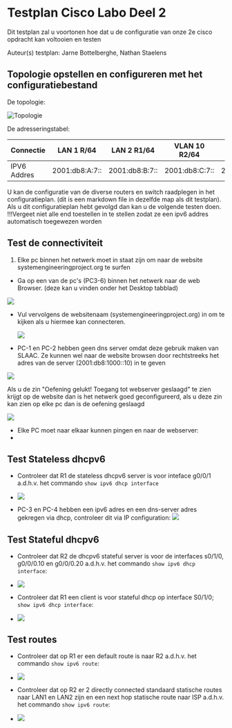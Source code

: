 

# Testplan Cisco Labo Deel 2

Dit testplan zal u voortonen hoe dat u de configuratie van onze 2e cisco opdracht kan voltooien en testen

Auteur(s) testplan: Jarne Bottelberghe, Nathan Staelens

## Topologie opstellen en configureren met het configuratiebestand

De topologie:

![Topologie](./img/topologie.png)


De adresseringstabel:

| Connectie   | LAN 1 R/64     | LAN 2 R1/64    | VLAN 10 R2/64  | VLAN 20 R2/64  | Seriële link R1-R2/64 |
| ----------- | -------------- | -------------- | -------------- | -------------- | --------------------- |
| IPV6 Addres | 2001:db8:A:7:: | 2001:db8:B:7:: | 2001:db8:C:7:: | 2001:db8:D:7:: | 2001:db8:ACDC:7::     |

U kan de configuratie van de diverse routers en switch raadplegen in het configuratieplan.
(dit is een markdown file in dezelfde map als dit testplan).
Als u dit configuratieplan hebt gevolgd dan kan u de volgende testen  doen.
!!!Vergeet niet alle end toestellen in te stellen zodat ze een ipv6 addres automatisch toegewezen worden

## Test de connectiviteit

1) Elke pc binnen het netwerk moet in staat zijn om naar de website systemengineeringproject.org te surfen

- Ga op een van de pc's (PC3-6) binnen het netwerk naar de web Browser.
   (deze kan u vinden onder het Desktop tabblad)

 ![](./img/webbrowser.png)

- Vul vervolgens de websitenaam (systemengineeringproject.org) in om te kijken als u hiermee kan connecteren.

   ![](./img/Site.png)

- PC-1 en PC-2 hebben geen dns server omdat deze gebruik maken van SLAAC. Ze kunnen wel naar de website browsen door rechtstreeks het adres van de server (2001:db8:1000::10) in te geven

 ![](./img/site_ip.png)

 Als u de zin "Oefening gelukt! Toegang tot webserver geslaagd" te zien krijgt op de website dan is het netwerk goed geconfigureerd, als u deze zin kan zien op elke pc dan is de oefening geslaagd 

   ![](./img/webserver.png)

- Elke PC moet naar elkaar kunnen pingen en naar de webserver:
- 


## Test Stateless dhcpv6

- Controleer dat R1 de stateless dhcpv6 server is voor inteface g0/0/1 a.d.h.v. het commando ```show ipv6 dhcp interface```
- ![](.img/../img/stateless.png)

- PC-3 en PC-4 hebben een ipv6 adres en een dns-server adres gekregen via dhcp, controleer dit via IP configuration:
![](.img/../img/stateless_2.png)

## Test Stateful dhcpv6

- Controleer dat R2 de dhcpv6 stateful server is voor de interfaces s0/1/0, g0/0/0.10 en g0/0/0.20 a.d.h.v. het commando ```show ipv6 dhcp interface```:
- ![](.img/../img/stateful.png)

- Controleer dat R1 een client is voor stateful dhcp op interface S0/1/0; ```show ipv6 dhcp interface```:
- ![](.img/../img/stateful_2.png)


## Test routes


- Controleer dat op R1 er een default route is naar R2 a.d.h.v. het commando ```show ipv6 route```:
- ![](.img/../img/route_r1.png)

- Controleer dat op R2 er 2 directly connected standaard statische routes naar LAN1 en LAN2 zijn en een next hop statische route naar ISP a.d.h.v. het commando ```show ipv6 route```:
- ![](img/route_r2.png)



